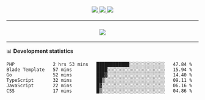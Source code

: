 <h3 align="center">
  <a href="https://github.com/hwalker928">
      <img src="https://img.shields.io/github/followers/hwalker928?label=Followers&style=for-the-badge&color=lightblue">
  </a>
  <a href="https://harryw.link/discord" alt="Discord">
      <img src="https://img.shields.io/discord/738451951758606336?label=discord&style=for-the-badge&color=lightblue"/>
  </a>
  <a href="https://harryw.link/sparked" alt="Sparked Host">
      <img src="https://img.shields.io/static/v1?label=Sponsor&message=Sparked%20Host&color=yellow&style=for-the-badge"/>
  </a>
</h3>

<hr>


<h3 align="center">
  <a href="https://github.com/hwalker928">
      <img src="https://github-profile-trophy.vercel.app/?username=hwalker928&no-bg=true&no-frame=true">
  </a>
</h3>


<hr>

📊 **Development statistics**

<!--START_SECTION:waka-->

```text
PHP              2 hrs 53 mins   ████████████░░░░░░░░░░░░░   47.84 %
Blade Template   57 mins         ████░░░░░░░░░░░░░░░░░░░░░   15.94 %
Go               52 mins         ███▓░░░░░░░░░░░░░░░░░░░░░   14.40 %
TypeScript       32 mins         ██▒░░░░░░░░░░░░░░░░░░░░░░   09.11 %
JavaScript       22 mins         █▓░░░░░░░░░░░░░░░░░░░░░░░   06.16 %
CSS              17 mins         █▒░░░░░░░░░░░░░░░░░░░░░░░   04.86 %
```

<!--END_SECTION:waka-->
